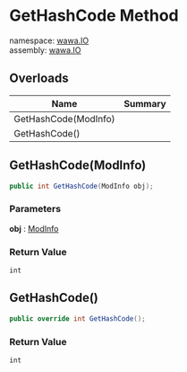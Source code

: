 # GetHashCode Method

namespace: [wawa\.IO](../../wawa.IO.md)<br />
assembly: [wawa\.IO](../../../wawa.IO.md)



## Overloads

| Name | Summary |
|------|---------|
| GetHashCode\(ModInfo\) |  |
| GetHashCode\(\) |  |

## GetHashCode\(ModInfo\)



```csharp
public int GetHashCode(ModInfo obj);
```

### Parameters

__obj__ : [ModInfo](../../../wawa.IO/wawa.IO/ModInfo.md)



### Return Value

`int`



## GetHashCode\(\)



```csharp
public override int GetHashCode();
```

### Return Value

`int`



